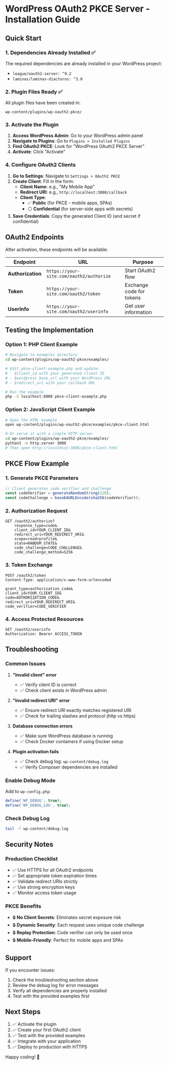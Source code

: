 # WordPress OAuth2 PKCE Server - Installation Guide

## Quick Start

### 1. Dependencies Already Installed ✅
The required dependencies are already installed in your WordPress project:
- `league/oauth2-server: ^9.2`
- `laminas/laminas-diactoros: ^3.0`

### 2. Plugin Files Ready ✅
All plugin files have been created in:
```
wp-content/plugins/wp-oauth2-pkce/
```

### 3. Activate the Plugin

1. **Access WordPress Admin**: Go to your WordPress admin panel
2. **Navigate to Plugins**: Go to `Plugins > Installed Plugins`
3. **Find OAuth2 PKCE**: Look for "WordPress OAuth2 PKCE Server"
4. **Activate**: Click "Activate"

### 4. Configure OAuth2 Clients

1. **Go to Settings**: Navigate to `Settings > OAuth2 PKCE`
2. **Create Client**: Fill in the form:
   - **Client Name**: e.g., "My Mobile App"
   - **Redirect URI**: e.g., `http://localhost:3000/callback`
   - **Client Type**: 
     - ✅ **Public** (for PKCE - mobile apps, SPAs)
     - ⚪ **Confidential** (for server-side apps with secrets)
3. **Save Credentials**: Copy the generated Client ID (and secret if confidential)

## OAuth2 Endpoints

After activation, these endpoints will be available:

| Endpoint | URL | Purpose |
|----------|-----|---------|
| **Authorization** | `https://your-site.com/oauth2/authorize` | Start OAuth2 flow |
| **Token** | `https://your-site.com/oauth2/token` | Exchange code for tokens |
| **UserInfo** | `https://your-site.com/oauth2/userinfo` | Get user information |

## Testing the Implementation

### Option 1: PHP Client Example
```bash
# Navigate to examples directory
cd wp-content/plugins/wp-oauth2-pkce/examples/

# Edit pkce-client-example.php and update:
# - $client_id with your generated client ID
# - $wordpress_base_url with your WordPress URL
# - $redirect_uri with your callback URL

# Run the example
php -S localhost:8080 pkce-client-example.php
```

### Option 2: JavaScript Client Example
```bash
# Open the HTML example
open wp-content/plugins/wp-oauth2-pkce/examples/pkce-client.html

# Or serve it with a simple HTTP server
cd wp-content/plugins/wp-oauth2-pkce/examples/
python3 -m http.server 3000
# Then open http://localhost:3000/pkce-client.html
```

## PKCE Flow Example

### 1. Generate PKCE Parameters
```javascript
// Client generates code verifier and challenge
const codeVerifier = generateRandomString(128);
const codeChallenge = base64URLEncode(sha256(codeVerifier));
```

### 2. Authorization Request
```
GET /oauth2/authorize?
    response_type=code&
    client_id=YOUR_CLIENT_ID&
    redirect_uri=YOUR_REDIRECT_URI&
    scope=read+profile&
    state=RANDOM_STATE&
    code_challenge=CODE_CHALLENGE&
    code_challenge_method=S256
```

### 3. Token Exchange
```
POST /oauth2/token
Content-Type: application/x-www-form-urlencoded

grant_type=authorization_code&
client_id=YOUR_CLIENT_ID&
code=AUTHORIZATION_CODE&
redirect_uri=YOUR_REDIRECT_URI&
code_verifier=CODE_VERIFIER
```

### 4. Access Protected Resources
```
GET /oauth2/userinfo
Authorization: Bearer ACCESS_TOKEN
```

## Troubleshooting

### Common Issues

1. **"Invalid client" error**
   - ✅ Verify client ID is correct
   - ✅ Check client exists in WordPress admin

2. **"Invalid redirect URI" error**
   - ✅ Ensure redirect URI exactly matches registered URI
   - ✅ Check for trailing slashes and protocol (http vs https)

3. **Database connection errors**
   - ✅ Make sure WordPress database is running
   - ✅ Check Docker containers if using Docker setup

4. **Plugin activation fails**
   - ✅ Check debug log: `wp-content/debug.log`
   - ✅ Verify Composer dependencies are installed

### Enable Debug Mode
Add to `wp-config.php`:
```php
define('WP_DEBUG', true);
define('WP_DEBUG_LOG', true);
```

### Check Debug Log
```bash
tail -f wp-content/debug.log
```

## Security Notes

### Production Checklist
- ✅ Use HTTPS for all OAuth2 endpoints
- ✅ Set appropriate token expiration times
- ✅ Validate redirect URIs strictly
- ✅ Use strong encryption keys
- ✅ Monitor access token usage

### PKCE Benefits
- 🔒 **No Client Secrets**: Eliminates secret exposure risk
- 🔒 **Dynamic Security**: Each request uses unique code challenge
- 🔒 **Replay Protection**: Code verifier can only be used once
- 🔒 **Mobile-Friendly**: Perfect for mobile apps and SPAs

## Support

If you encounter issues:
1. Check the troubleshooting section above
2. Review the debug log for error messages
3. Verify all dependencies are properly installed
4. Test with the provided examples first

## Next Steps

1. ✅ Activate the plugin
2. ✅ Create your first OAuth2 client
3. ✅ Test with the provided examples
4. ✅ Integrate with your application
5. ✅ Deploy to production with HTTPS

Happy coding! 🚀
